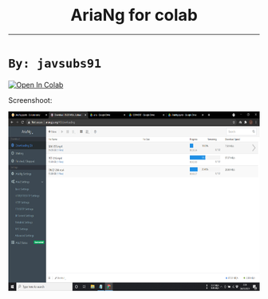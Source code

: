 # <center><font size=6>**AriaNg for colab**</center></font>

---



# **`By: javsubs91`**

<a href="https://colab.research.google.com/github/javsubs91/AriaNg-for-Colab/blob/master/AriaNg%20for%20colab.ipynb" target="_parent"><img src="https://colab.research.google.com/assets/colab-badge.svg" alt="Open In Colab"/></a>

Screenshoot:


<img src="https://github.com/javsubs91/AriaNg/blob/main/Screenshot%20(349).png?raw=true" height="360px" align="left"></a>

